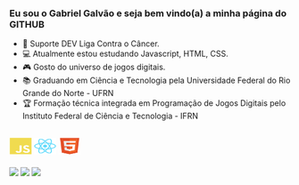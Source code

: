 ### Eu sou o Gabriel Galvão e seja bem vindo(a) a minha página do GITHUB

- 💼 Suporte DEV Liga Contra o Câncer.
- 💻 Atualmente estou estudando Javascript, HTML, CSS.
- 🎮 Gosto do universo de jogos digitais.
- 📚 Graduando em Ciência e Tecnologia pela Universidade Federal do Rio Grande do Norte - UFRN
- 🏆 Formação técnica integrada em Programação de Jogos Digitais pelo Instituto Federal de Ciência e Tecnologia - IFRN


  
<div style="display: inline_block"><br>
  <img align="center" alt="GG-Js" height="30" width="40" src="https://raw.githubusercontent.com/devicons/devicon/master/icons/javascript/javascript-plain.svg">
  <img align="center" alt="GG-React" height="30" width="40" src="https://raw.githubusercontent.com/devicons/devicon/master/icons/react/react-original.svg">
  <img align="center" alt="GG-HTML" height="30" width="40" src="https://raw.githubusercontent.com/devicons/devicon/master/icons/html5/html5-original.svg">
</div>

###

<div> 
  <a href="https://www.instagram.com/ggalva1/" target="_blank"><img src="https://img.shields.io/badge/-Instagram-%23E4405F?style=for-the-badge&logo=instagram&logoColor=white" target="_blank"></a>
  <a href = "mailto:gabrielgm07@hotmail.com"><img src="https://img.shields.io/badge/Microsoft_Outlook-0078D4?style=for-the-badge&logo=microsoft-outlook&logoColor=white" target="_blank"></a>
  <a href="https://www.linkedin.com/in/gabriel-galv%C3%A3o-863197153/" target="_blank"><img src="https://img.shields.io/badge/-LinkedIn-%230077B5?style=for-the-badge&logo=linkedin&logoColor=white" target="_blank"></a> 
 
</div>
